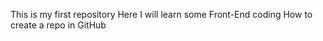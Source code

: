 
This is my first repository
Here I will learn some Front-End coding
How to create a repo in GitHub
